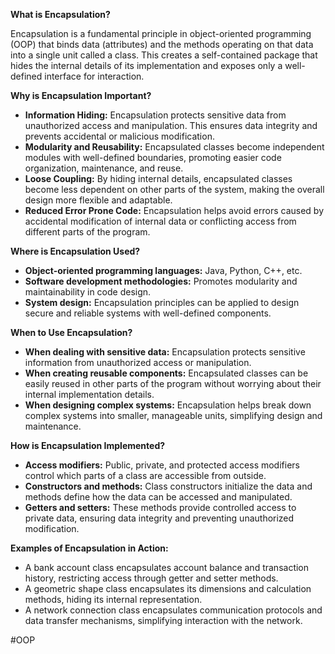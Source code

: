 **What is Encapsulation?**

Encapsulation is a fundamental principle in object-oriented programming (OOP) that binds data (attributes) and the methods operating on that data into a single unit called a class. This creates a self-contained package that hides the internal details of its implementation and exposes only a well-defined interface for interaction.

**Why is Encapsulation Important?**

- **Information Hiding:** Encapsulation protects sensitive data from unauthorized access and manipulation. This ensures data integrity and prevents accidental or malicious modification.
- **Modularity and Reusability:** Encapsulated classes become independent modules with well-defined boundaries, promoting easier code organization, maintenance, and reuse.
- **Loose Coupling:** By hiding internal details, encapsulated classes become less dependent on other parts of the system, making the overall design more flexible and adaptable.
- **Reduced Error Prone Code:** Encapsulation helps avoid errors caused by accidental modification of internal data or conflicting access from different parts of the program.

**Where is Encapsulation Used?**

- **Object-oriented programming languages:** Java, Python, C++, etc.
- **Software development methodologies:** Promotes modularity and maintainability in code design.
- **System design:** Encapsulation principles can be applied to design secure and reliable systems with well-defined components.

**When to Use Encapsulation?**

- **When dealing with sensitive data:** Encapsulation protects sensitive information from unauthorized access or manipulation.
- **When creating reusable components:** Encapsulated classes can be easily reused in other parts of the program without worrying about their internal implementation details.
- **When designing complex systems:** Encapsulation helps break down complex systems into smaller, manageable units, simplifying design and maintenance.

**How is Encapsulation Implemented?**

- **Access modifiers:** Public, private, and protected access modifiers control which parts of a class are accessible from outside.
- **Constructors and methods:** Class constructors initialize the data and methods define how the data can be accessed and manipulated.
- **Getters and setters:** These methods provide controlled access to private data, ensuring data integrity and preventing unauthorized modification.

**Examples of Encapsulation in Action:**

- A bank account class encapsulates account balance and transaction history, restricting access through getter and setter methods.
- A geometric shape class encapsulates its dimensions and calculation methods, hiding its internal representation.
- A network connection class encapsulates communication protocols and data transfer mechanisms, simplifying interaction with the network.

#OOP